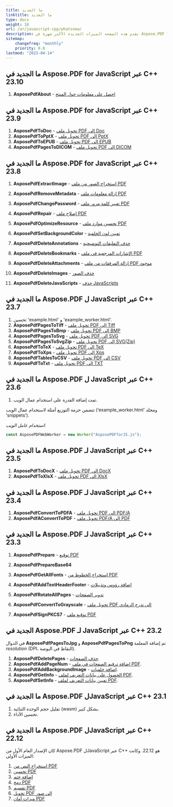 ```yaml
---
title: ما الجديد
linktitle: ما الجديد
type: docs
weight: 10
url: /ar/javascript-cpp/whatsnew/
description: تقدم هذه الصفحة الميزات الجديدة الأكثر شهرة في Aspose.PDF for JavaScript التي تم تقديمها في الإصدارات الأخيرة.
sitemap:
    changefreq: "monthly"
    priority: 0.8
lastmod: "2023-04-14"
---
```


## ما الجديد في Aspose.PDF for JavaScript عبر C++ 23.10

1. **AsposePdfAbout** - [احصل على معلومات حول المنتج](/pdf/ar/javascript-cpp/get-info-about-product/)

## ما الجديد في Aspose.PDF for JavaScript عبر C++ 23.9

1. **AsposePdfToDoc** - [تحويل ملف PDF إلى Doc](/pdf/ar/javascript-cpp/conversion/)
1. **AsposePdfToPptX** - [تحويل ملف PDF إلى PptX](/pdf/ar/javascript-cpp/conversion/)
1. **AsposePdfToEPUB** - [تحويل ملف PDF إلى EPUB](/pdf/ar/javascript-cpp/conversion/)
1. **AsposePdfPagesToDICOM** - [تحويل ملف PDF إلى DICOM](/pdf/ar/javascript-cpp/conversion/)

## ما الجديد في Aspose.PDF for JavaScript عبر C++ 23.8

1. **AsposePdfExtractImage** - [استخراج الصور من ملف PDF](/pdf/ar/javascript-cpp/extract-images-from-the-pdf-file/)
1. **AsposePdfRemoveMetadata** - [إزالة معلومات ملف PDF](/pdf/ar/javascript-cpp/pdf-file-metadata/)
1. **AsposePdfChangePassword** - [تغيير كلمة مرور ملف PDF](/pdf/ar/javascript-cpp/change-password-pdf/)
1. **AsposePdfRepair** - [إصلاح ملف PDF](/pdf/ar/javascript-cpp/repair-pdf/)
1. **AsposePdfOptimizeResource** - [تحسين موارد ملف PDF](/pdf/ar/javascript-cpp/optimize-pdf-resources/)
1. **AsposePdfSetBackgroundColor** - [تعيين لون الخلفية](/pdf/ar/javascript-cpp/set-background-color/)
1. **AsposePdfDeleteAnnotations** - [حذف التعليقات التوضيحية](/pdf/ar/javascript-cpp/delete-annotation/)
1. **AsposePdfDeleteBookmarks** - [الإشارات المرجعية في ملف PDF](/pdf/ar/javascript-cpp/bookmark/)
1. **AsposePdfDeleteAttachments** - [إزالة المرفقات من ملف PDF موجود](/pdf/ar/javascript-cpp/removing-attachment-from-an-existing-pdf/)
1. **AsposePdfDeleteImages** - [حذف الصور](/pdf/ar/javascript-cpp/delete-images-from-pdf-file/)

1. **AsposePdfDeleteJavaScripts** - [حذف JavaScripts](/pdf/ar/javascript-cpp/delete-javascripts/)

## ما الجديد في Aspose.PDF ل JavaScript عبر C++ 23.7

1. تحسين 'example.html' و 'example_worker.html'.
1. **AsposePdfPagesToTiff** - [تحويل ملف PDF إلى Tiff](/pdf/ar/javascript-cpp/conversion/)
1. **AsposePdfPagesToBmp** - [تحويل ملف PDF إلى BMP](/pdf/ar/javascript-cpp/conversion/)
1. **AsposePdfPagesToSvg** - [تحويل ملف PDF إلى SVG](/pdf/ar/javascript-cpp/conversion/)
1. **AsposePdfPagesToSvgZip** - [تحويل ملف PDF إلى SVG(Zip)](/pdf/ar/javascript-cpp/conversion/)
1. **AsposePdfToTeX** - [تحويل ملف PDF إلى TeX](/pdf/ar/javascript-cpp/conversion/)
1. **AsposePdfToXps** - [تحويل ملف PDF إلى Xps](/pdf/ar/javascript-cpp/conversion/)
1. **AsposePdfTablesToCSV** - [تحويل ملف PDF إلى CSV](/pdf/ar/javascript-cpp/conversion/)
1. **AsposePdfToTxt** - [تحويل ملف PDF إلى TXT](/pdf/ar/javascript-cpp/conversion/)


## ما الجديد في Aspose.PDF ل JavaScript عبر C++ 23.6

1. تمت إضافة القدرة على استخدام عمال الويب.

تتضمن حزمة التوزيع أمثلة لاستخدام عمال الويب (‘example_worker.html’ ومجلد ‘snippets’).

_استخدام عامل الويب:_

```js
const AsposePDFWebWorker = new Worker("AsposePDFforJS.js");
```

## ما الجديد في Aspose.PDF لـ JavaScript عبر C++ 23.5

1. **AsposePdfToDocX** - [تحويل ملف PDF إلى DocX](/pdf/ar/javascript-cpp/conversion/)
1. **AsposePdfToXlsX** - [تحويل ملف PDF إلى XlsX](/pdf/ar/javascript-cpp/conversion/)

## ما الجديد في Aspose.PDF لـ JavaScript عبر C++ 23.4

1. **AsposePdfConvertToPDFA** - [تحويل ملف PDF إلى PDF/A](/pdf/ar/javascript-cpp/conversion/)
1. **AsposePdfAConvertToPDF** - [تحويل ملف PDF/A إلى PDF](/pdf/ar/javascript-cpp/conversion/)

## ما الجديد في Aspose.PDF لـ JavaScript عبر C++ 23.3

1. **AsposePdfPrepare** - [توقيع PDF](/pdf/ar/javascript-cpp/sign-pdf/)
1. **AsposePdfPrepareBase64**
1. **AsposePdfGetAllFonts** - [استخراج الخطوط من PDF](/pdf/ar/javascript-cpp/extract-fonts-from-pdf/)

1. **AsposePdfAddTextHeaderFooter** - [إضافة رؤوس وتذييلات](/pdf/ar/javascript-cpp/add-headers-and-footers-of-pdf-file/)
1. **AsposePdfRotateAllPages** - [تدوير الصفحات](/pdf/ar/javascript-cpp/rotate-pages/)
1. **AsposePdfConvertToGrayscale** - [تحويل ملف PDF إلى تدرج الرمادي](/pdf/ar/javascript-cpp/conversion/)
1. **AsposePdfSignPKCS7** - [توقيع ملف PDF](/pdf/ar/javascript-cpp/sign-pdf/)

## الجديد في Aspose.PDF لـ JavaScript عبر C++ 23.2

في الدوال **AsposePdfPagesToJpg** و **AsposePdfPagesToPng** تم إضافة المعلمة *resolution* (DPI، النقاط في البوصة).

1. **AsposePdfDeletePages** - [حذف الصفحات](/pdf/ar/javascript-cpp/delete-pages/).
1. **AsposePdfAddPageNum** - [إضافة ترقيم الصفحات في ملف PDF](/pdf/ar/javascript-cpp/add-page-number/).
1. **AsposePdfAddBackgroundImage** - [إضافة خلفيات](/pdf/ar/javascript-cpp/add-backgrounds/).
1. **AsposePdfGetInfo** - [الحصول على بيانات التعريف لملف PDF](/pdf/ar/javascript-cpp/pdf-file-metadata/).
1. **AsposePdfSetInfo** - [تعيين بيانات التعريف لملف PDF](/pdf/ar/javascript-cpp/pdf-file-metadata/).

## ما الجديد في Aspose.PDF لJavaScript عبر C++ 23.1

1. تقليل حجم الوحدة الثنائية (wasm) بشكل كبير.
1. تحسين الأداء.

## ما الجديد في Aspose.PDF لJavaScript عبر C++ 22.12

كان الإصدار العام الأول من Aspose.PDF لJavaScript عبر C++ هو 22.12. وكانت الميزات الأولى:

1. [استخراج النص من PDF](/pdf/ar/javascript-cpp/extract-text/)
1. [تحسين PDF](/pdf/ar/javascript-cpp/optimize-pdf/)
1. [إضافة ختم](/pdf/ar/javascript-cpp/stamping/)
1. [دمج PDF](/pdf/ar/javascript-cpp/merge-pdf/)
1. [تقسيم PDF](/pdf/ar/javascript-cpp/split-pdf/)
1. [تحويل PDF إلى صور](/pdf/ar/javascript-cpp/conversion/)
1. [ميزات أمان PDF](/pdf/ar/javascript-cpp/decrypt-pdf/)